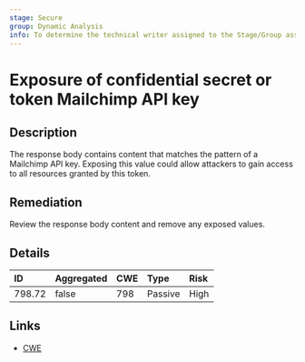 ```yaml
---
stage: Secure
group: Dynamic Analysis
info: To determine the technical writer assigned to the Stage/Group associated with this page, see https://about.gitlab.com/handbook/product/ux/technical-writing/#assignments
---
```


# Exposure of confidential secret or token Mailchimp API key

## Description

The response body contains content that matches the pattern of a Mailchimp API key.
Exposing this value could allow attackers to gain access to all resources granted by this token.

## Remediation

Review the response body content and remove any exposed values.

## Details

| ID | Aggregated | CWE | Type | Risk |
|:---|:--------|:--------|:--------|:--------|
| 798.72 | false | 798 | Passive | High |

## Links

- [CWE](https://cwe.mitre.org/data/definitions/798.html)
